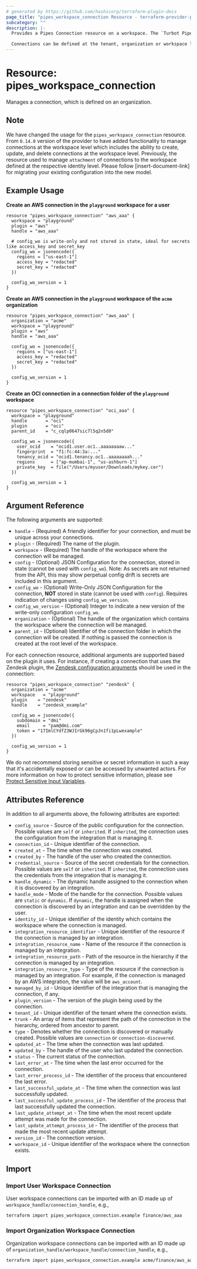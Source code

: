 ```yaml
---
# generated by https://github.com/hashicorp/terraform-plugin-docs
page_title: "pipes_workspace_connection Resource - terraform-provider-pipes"
subcategory: ""
description: |-
  Provides a Pipes Connection resource on a workspace. The `Turbot Pipes Connection` represents a set of tables for a single data source. Each connection is represented as a distinct Postgres schema. In order to query data, you'll need at least one connection.

  Connections can be defined at the tenant, organization or workspace level.
---
```


# Resource: pipes_workspace_connection

Manages a connection, which is defined on an organization.

## Note

We have changed the usage for the `pipes_workspace_connection` resource. From `0.14.0` version of the provider to have added functionality to manage connections at the workspace level which includes the ability to create, update, and delete connections at the workspace level. Previously, the resource used to manage `attachment` of connections to the workspace defined at the respective identity level. Please follow [insert-document-link] for migrating your existing configuration into the new model.

## Example Usage

**Create an AWS connection in the `playground` workspace for a user**

```hcl
resource "pipes_workspace_connection" "aws_aaa" {
  workspace = "playground"
  plugin = "aws"
  handle = "aws_aaa"

  # config_wo is write-only and not stored in state, ideal for secrets like access_key and secret_key
  config_wo = jsonencode({
    regions = ["us-east-1"]
    access_key = "redacted"
    secret_key = "redacted"
  })

  config_wo_version = 1
}
```

**Create an AWS connection in the `playground` workspace of the `acme` organization**

```hcl
resource "pipes_workspace_connection" "aws_aaa" {
  organization = "acme"
  workspace = "playground"
  plugin = "aws"
  handle = "aws_aaa"
  
  config_wo = jsonencode({
    regions = ["us-east-1"]
    access_key = "redacted"
    secret_key = "redacted"
  })

  config_wo_version = 1
}
```

**Create an OCI connection in a connection folder of the `playground` workspace**

```hcl
resource "pipes_workspace_connection" "oci_aaa" {
  workspace = "playground"
  handle       = "oci"
  plugin       = "oci"
  parent_id    = "c_cqlp0647sic7l5q2n5d0"

  config_wo = jsonencode({
    user_ocid    = "ocid1.user.oc1..aaaaaaaaw..."
    fingerprint  = "f1:fc:44:3a:..."
    tenancy_ocid = "ocid1.tenancy.oc1..aaaaaaaah..."
    regions      = ["ap-mumbai-1", "us-ashburn-1"]
    private_key  = file("/Users/myuser/Downloads/mykey.cer")
  })

  config_wo_version = 1
}
```

## Argument Reference

The following arguments are supported:

- `handle` - (Required) A friendly identifier for your connection, and must be unique across your connections.
- `plugin` - (Required) The name of the plugin.
- `workspace` - (Required) The handle of the workspace where the connection will be managed.
- `config` - (Optional) JSON Configuration for the connection, stored in state (cannot be used with `config_wo`). Note: As secrets are not returned from the API, this may show perpetual config drift is secrets are included in this argument.
- `config_wo` - (Optional) Write-Only JSON Configuration for the connection, **NOT** stored in state  (cannot be used with `config`). Requires indication of changes using `config_wo_version`.
- `config_wo_version` - (Optional) Integer to indicate a new version of the write-only configuration `config_wo`.
- `organization` - (Optional) The handle of the organization which contains the workspace where the connection will be managed.
- `parent_id` - (Optional) Identifier of the connection folder in which the connection will be created. If nothing is passed the connection is created at the root level of the workspace.

For each connection resource, additional arguments are supported based on the plugin it uses. For instance, if creating a connection that uses the Zendesk plugin, the [Zendesk configuration arguments](https://hub.steampipe.io/plugins/turbot/zendesk#configuration) should be used in the connection:

```hcl
resource "pipes_workspace_connection" "zendesk" {
  organization = "acme"
  workspace   = "playground"
  plugin    = "zendesk"
  handle    = "zendesk_example"

  config_wo = jsonencode({
    subdomain = "dmi"
    email     = "pam@dmi.com"
    token = "17ImlCYdfZ3WJIrGk96gCpJn1fi1pLwexample"
  })

  config_wo_version = 1
}
```

We do not recommend storing sensitive or secret information in such a way that it's accidentally exposed or can be accessed by unwanted actors. For more information on how to protect sensitive information, please see [Protect Sensitive Input Variables](https://learn.hashicorp.com/tutorials/terraform/sensitive-variables).

## Attributes Reference

In addition to all arguments above, the following attributes are exported:

- `config_source` - Source of the public configuration for the connection. Possible values are `self` or `inherited`. If `inherited`, the connection uses the configuration from the integration that is managing it.
- `connection_id` - Unique identifier of the connection.
- `created_at` - The time when the connection was created.
- `created_by` - The handle of the user who created the connection.
- `credential_source` - Source of the secret credentials for the connection. Possible values are `self` or `inherited`. If `inherited`, the connection uses the credentials from the integration that is managing it.
- `handle_dynamic` - The dynamic handle assigned to the connection when it is discovered by an integration.
- `handle_mode` - Mode of the handle for the connection. Possible values are `static` or `dynamic`. If `dynamic`, the handle is assigned when the connection is discovered by an integration and can be overridden by the user.
- `identity_id` - Unique identifier of the identity which contains the workspace where the connection is managed.
- `integration_resource_identifier` - Unique identifier of the resource if the connection is managed by an integration.
- `integration_resource_name` - Name of the resource if the connection is managed by an integration.
- `integration_resource_path` - Path of the resource in the hierarchy if the connection is managed by an integration.
- `integration_resource_type` - Type of the resource if the connection is managed by an integration. For example, if the connection is managed by an AWS integration, the value will be `aws_account`.
- `managed_by_id` - Unique identifier of the integration that is managing the connection, if any.
- `plugin_version` - The version of the plugin being used by the connection.
- `tenant_id` - Unique identifier of the tenant where the connection exists.
- `trunk` - An array of items that represent the path of the connection in the hierarchy, ordered from ancestor to parent.
- `type` - Denotes whether the connection is discovered or manually created. Possible values are `connection` or `connection-discovered`.
- `updated_at` - The time when the connection was last updated.
- `updated_by` - The handle of the user who last updated the connection.
- `status` - The current status of the connection.
- `last_error_at` - The time when the last error occurred for the connection.
- `last_error_process_id` - The identifier of the process that encountered the last error.
- `last_successful_update_at` - The time when the connection was last successfully updated.
- `last_successful_update_process_id` - The identifier of the process that last successfully updated the connection.
- `last_update_attempt_at` - The time when the most recent update attempt was made for the connection.
- `last_update_attempt_process_id` - The identifier of the process that made the most recent update attempt.
- `version_id` - The connection version.
- `workspace_id` - Unique identifier of the workspace where the connection exists.

## Import

### Import User Workspace Connection

User workspace connections can be imported with an ID made up of `workspace_handle/connection_handle`, e.g.,

```sh
terraform import pipes_workspace_connection.example finance/aws_aaa
```

### Import Organization Workspace Connection

Organization workspace connections can be imported with an ID made up of `organization_handle/workspace_handle/connection_handle`, e.g.,

```sh
terraform import pipes_workspace_connection.example acme/finance/aws_aaa
```
